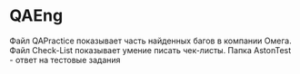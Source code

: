 # QAEng
Файл QAPractice показывает часть найденных багов в компании Омега.
Файл Check-List показывает умение писать чек-листы.
Папка AstonTest - ответ на тестовые задания 
